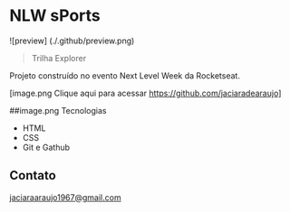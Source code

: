 # NLW sPorts

![preview] (./.github/preview.png)

> Trilha Explorer

Projeto construído no evento Next Level Week da Rocketseat.

[image.png Clique aqui para acessar https://github.com/jaciaradearaujo]

##image.png Tecnologias

- HTML
- CSS
- Git e Gathub

## Contato

jaciaraaraujo1967@gmail.com